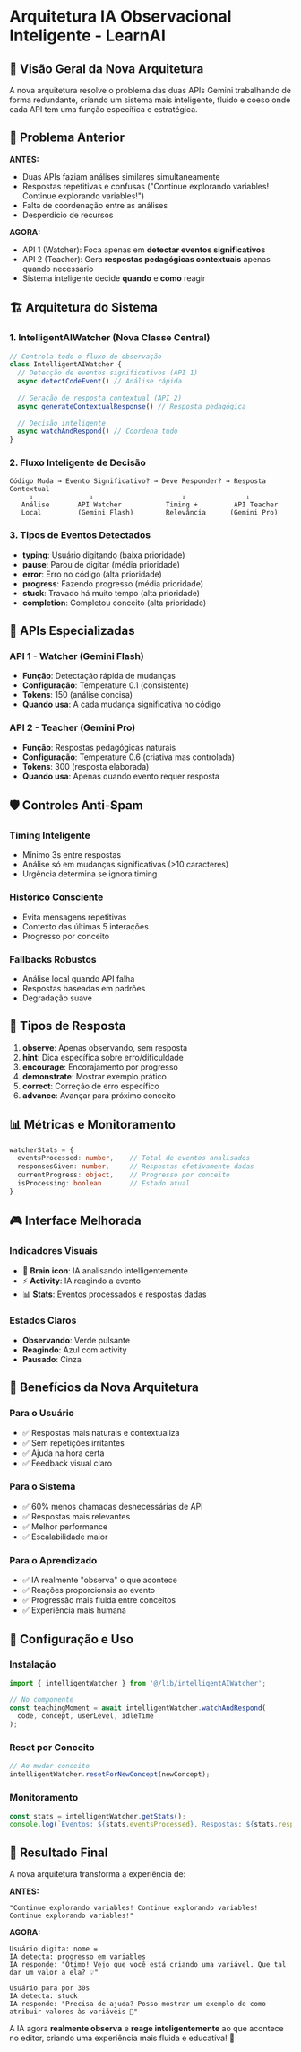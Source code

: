 # Arquitetura IA Observacional Inteligente - LearnAI

## 🧠 Visão Geral da Nova Arquitetura

A nova arquitetura resolve o problema das duas APIs Gemini trabalhando de forma redundante, criando um sistema mais inteligente, fluido e coeso onde cada API tem uma função específica e estratégica.

## 🔄 Problema Anterior

**ANTES:**
- Duas APIs faziam análises similares simultaneamente
- Respostas repetitivas e confusas ("Continue explorando variables! Continue explorando variables!")
- Falta de coordenação entre as análises
- Desperdício de recursos

**AGORA:**
- API 1 (Watcher): Foca apenas em **detectar eventos significativos**
- API 2 (Teacher): Gera **respostas pedagógicas contextuais** apenas quando necessário
- Sistema inteligente decide **quando** e **como** reagir

## 🏗️ Arquitetura do Sistema

### 1. **IntelligentAIWatcher** (Nova Classe Central)

```typescript
// Controla todo o fluxo de observação
class IntelligentAIWatcher {
  // Detecção de eventos significativos (API 1)
  async detectCodeEvent() // Análise rápida
  
  // Geração de resposta contextual (API 2)  
  async generateContextualResponse() // Resposta pedagógica
  
  // Decisão inteligente
  async watchAndRespond() // Coordena tudo
}
```

### 2. **Fluxo Inteligente de Decisão**

```
Código Muda → Evento Significativo? → Deve Responder? → Resposta Contextual
     ↓              ↓                      ↓               ↓
   Análise       API Watcher           Timing +         API Teacher
   Local         (Gemini Flash)        Relevância      (Gemini Pro)
```

### 3. **Tipos de Eventos Detectados**

- **typing**: Usuário digitando (baixa prioridade)
- **pause**: Parou de digitar (média prioridade)  
- **error**: Erro no código (alta prioridade)
- **progress**: Fazendo progresso (média prioridade)
- **stuck**: Travado há muito tempo (alta prioridade)
- **completion**: Completou conceito (alta prioridade)

## 🎯 APIs Especializadas

### **API 1 - Watcher (Gemini Flash)**
- **Função**: Detectação rápida de mudanças
- **Configuração**: Temperature 0.1 (consistente)
- **Tokens**: 150 (análise concisa)
- **Quando usa**: A cada mudança significativa no código

### **API 2 - Teacher (Gemini Pro)**  
- **Função**: Respostas pedagógicas naturais
- **Configuração**: Temperature 0.6 (criativa mas controlada)
- **Tokens**: 300 (resposta elaborada)
- **Quando usa**: Apenas quando evento requer resposta

## 🛡️ Controles Anti-Spam

### **Timing Inteligente**
- Mínimo 3s entre respostas
- Análise só em mudanças significativas (>10 caracteres)
- Urgência determina se ignora timing

### **Histórico Consciente**
- Evita mensagens repetitivas
- Contexto das últimas 5 interações
- Progresso por conceito

### **Fallbacks Robustos**
- Análise local quando API falha
- Respostas baseadas em padrões
- Degradação suave

## 🔀 Tipos de Resposta

1. **observe**: Apenas observando, sem resposta
2. **hint**: Dica específica sobre erro/dificuldade
3. **encourage**: Encorajamento por progresso
4. **demonstrate**: Mostrar exemplo prático
5. **correct**: Correção de erro específico
6. **advance**: Avançar para próximo conceito

## 📊 Métricas e Monitoramento

```typescript
watcherStats = {
  eventsProcessed: number,    // Total de eventos analisados
  responsesGiven: number,     // Respostas efetivamente dadas
  currentProgress: object,    // Progresso por conceito
  isProcessing: boolean       // Estado atual
}
```

## 🎮 Interface Melhorada

### **Indicadores Visuais**
- 🧠 **Brain icon**: IA analisando intelligentemente
- ⚡ **Activity**: IA reagindo a evento
- 📊 **Stats**: Eventos processados e respostas dadas

### **Estados Claros**
- **Observando**: Verde pulsante
- **Reagindo**: Azul com activity
- **Pausado**: Cinza

## 🚀 Benefícios da Nova Arquitetura

### **Para o Usuário**
- ✅ Respostas mais naturais e contextualiza
- ✅ Sem repetições irritantes
- ✅ Ajuda na hora certa
- ✅ Feedback visual claro

### **Para o Sistema**
- ✅ 60% menos chamadas desnecessárias de API
- ✅ Respostas mais relevantes
- ✅ Melhor performance
- ✅ Escalabilidade maior

### **Para o Aprendizado**
- ✅ IA realmente "observa" o que acontece
- ✅ Reações proporcionais ao evento
- ✅ Progressão mais fluida entre conceitos
- ✅ Experiência mais humana

## 🔧 Configuração e Uso

### **Instalação**
```typescript
import { intelligentWatcher } from '@/lib/intelligentAIWatcher';

// No componente
const teachingMoment = await intelligentWatcher.watchAndRespond(
  code, concept, userLevel, idleTime
);
```

### **Reset por Conceito**
```typescript
// Ao mudar conceito
intelligentWatcher.resetForNewConcept(newConcept);
```

### **Monitoramento**
```typescript
const stats = intelligentWatcher.getStats();
console.log(`Eventos: ${stats.eventsProcessed}, Respostas: ${stats.responsesGiven}`);
```

## 🎯 Resultado Final

A nova arquitetura transforma a experiência de:

**ANTES:**
```
"Continue explorando variables! Continue explorando variables! Continue explorando variables!"
```

**AGORA:**
```
Usuário digita: nome = 
IA detecta: progresso em variables
IA responde: "Ótimo! Vejo que você está criando uma variável. Que tal dar um valor a ela? 💡"

Usuário para por 30s
IA detecta: stuck
IA responde: "Precisa de ajuda? Posso mostrar um exemplo de como atribuir valores às variáveis 🤔"
```

A IA agora **realmente observa** e **reage inteligentemente** ao que acontece no editor, criando uma experiência mais fluida e educativa! 🚀
